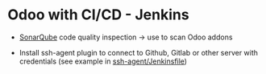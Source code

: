 # Odoo with CI/CD - Jenkins

-   [SonarQube](https://docs.sonarsource.com/sonarqube/latest/) code quality inspection -> use to scan Odoo addons

-   Install ssh-agent plugin to connect to Github, Gitlab or other server with credentials (see example in [ssh-agent/Jenkinsfile](ssh-agent/Jenkinsfile))
